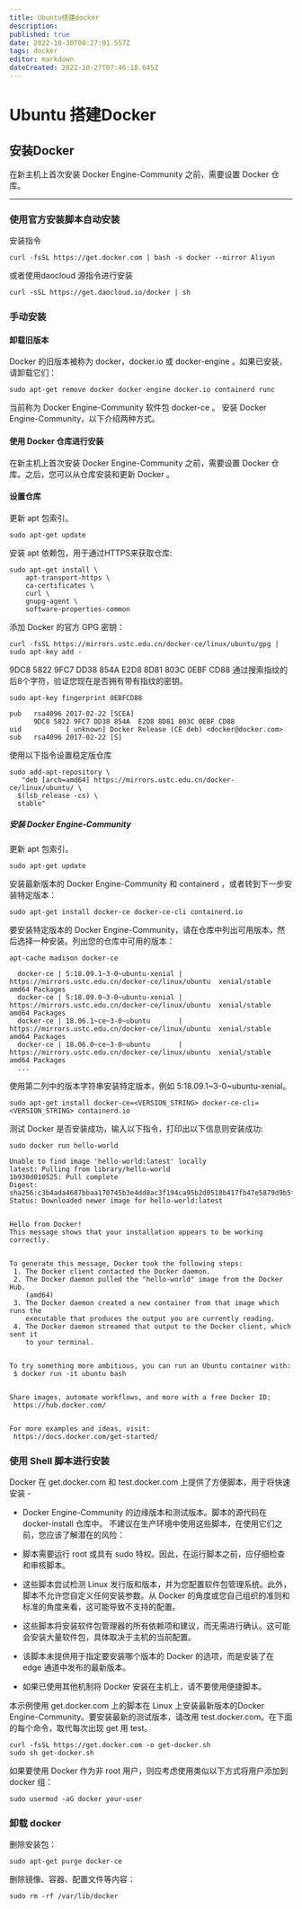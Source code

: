 ```yaml
---
title: Ubuntu搭建docker
description: 
published: true
date: 2022-10-30T00:27:01.557Z
tags: docker
editor: markdown
dateCreated: 2022-10-27T07:46:18.645Z
---
```


# Ubuntu 搭建Docker



## 安装Docker

在新主机上首次安装 Docker Engine-Community 之前，需要设置 Docker 仓库。

---

### 使用官方安装脚本自动安装


安装指令
```
curl -fsSL https://get.docker.com | bash -s docker --mirror Aliyun

```

或者使用daocloud 源指令进行安装

```
curl -sSL https://get.daocloud.io/docker | sh
```

### 手动安装

#### 卸载旧版本

Docker 的旧版本被称为 docker，docker.io 或 docker-engine 。如果已安装，请卸载它们：

```
sudo apt-get remove docker docker-engine docker.io containerd runc

```

当前称为 Docker Engine-Community 软件包 docker-ce 。
安装 Docker Engine-Community，以下介绍两种方式。

#### 使用 Docker 仓库进行安装

在新主机上首次安装 Docker Engine-Community 之前，需要设置 Docker 仓库。之后，您可以从仓库安装和更新 Docker 。

#### 设置仓库

更新 apt 包索引。
```
sudo apt-get update
```

安装 apt 依赖包，用于通过HTTPS来获取仓库:
```
sudo apt-get install \
    apt-transport-https \
    ca-certificates \
    curl \
    gnupg-agent \
    software-properties-common

```

添加 Docker 的官方 GPG 密钥：
```
curl -fsSL https://mirrors.ustc.edu.cn/docker-ce/linux/ubuntu/gpg | sudo apt-key add -
```

9DC8 5822 9FC7 DD38 854A E2D8 8D81 803C 0EBF CD88 通过搜索指纹的后8个字符，验证您现在是否拥有带有指纹的密钥。

```
sudo apt-key fingerprint 0EBFCD88
   
pub   rsa4096 2017-02-22 [SCEA]
      9DC8 5822 9FC7 DD38 854A  E2D8 8D81 803C 0EBF CD88
uid           [ unknown] Docker Release (CE deb) <docker@docker.com>
sub   rsa4096 2017-02-22 [S]
```


使用以下指令设置稳定版仓库
```
sudo add-apt-repository \
   "deb [arch=amd64] https://mirrors.ustc.edu.cn/docker-ce/linux/ubuntu/ \
  $(lsb_release -cs) \
  stable"
```

##### 安装 Docker Engine-Community

更新 apt 包索引。

```
sudo apt-get update
```

安装最新版本的 Docker Engine-Community 和 containerd ，或者转到下一步安装特定版本：
```
sudo apt-get install docker-ce docker-ce-cli containerd.io
```

要安装特定版本的 Docker Engine-Community，请在仓库中列出可用版本，然后选择一种安装。列出您的仓库中可用的版本：
```
apt-cache madison docker-ce

  docker-ce | 5:18.09.1~3-0~ubuntu-xenial | https://mirrors.ustc.edu.cn/docker-ce/linux/ubuntu  xenial/stable amd64 Packages
  docker-ce | 5:18.09.0~3-0~ubuntu-xenial | https://mirrors.ustc.edu.cn/docker-ce/linux/ubuntu  xenial/stable amd64 Packages
  docker-ce | 18.06.1~ce~3-0~ubuntu       | https://mirrors.ustc.edu.cn/docker-ce/linux/ubuntu  xenial/stable amd64 Packages
  docker-ce | 18.06.0~ce~3-0~ubuntu       | https://mirrors.ustc.edu.cn/docker-ce/linux/ubuntu  xenial/stable amd64 Packages
  ...

```

使用第二列中的版本字符串安装特定版本，例如 5:18.09.1~3-0~ubuntu-xenial。
```
sudo apt-get install docker-ce=<VERSION_STRING> docker-ce-cli=<VERSION_STRING> containerd.io

```
测试 Docker 是否安装成功，输入以下指令，打印出以下信息则安装成功:
```
sudo docker run hello-world

Unable to find image 'hello-world:latest' locally
latest: Pulling from library/hello-world
1b930d010525: Pull complete                                                                                                                                  Digest: sha256:c3b4ada4687bbaa170745b3e4dd8ac3f194ca95b2d0518b417fb47e5879d9b5f
Status: Downloaded newer image for hello-world:latest


Hello from Docker!
This message shows that your installation appears to be working correctly.


To generate this message, Docker took the following steps:
 1. The Docker client contacted the Docker daemon.
 2. The Docker daemon pulled the "hello-world" image from the Docker Hub.
    (amd64)
 3. The Docker daemon created a new container from that image which runs the
    executable that produces the output you are currently reading.
 4. The Docker daemon streamed that output to the Docker client, which sent it
    to your terminal.


To try something more ambitious, you can run an Ubuntu container with:
 $ docker run -it ubuntu bash


Share images, automate workflows, and more with a free Docker ID:
 https://hub.docker.com/


For more examples and ideas, visit:
 https://docs.docker.com/get-started/
```

### 使用 Shell 脚本进行安装

Docker 在 get.docker.com 和 test.docker.com 上提供了方便脚本，用于将快速安装 - 
- Docker Engine-Community 的边缘版本和测试版本。脚本的源代码在 docker-install 仓库中。 不建议在生产环境中使用这些脚本，在使用它们之前，您应该了解潜在的风险：

- 脚本需要运行 root 或具有 sudo 特权。因此，在运行脚本之前，应仔细检查和审核脚本。

- 这些脚本尝试检测 Linux 发行版和版本，并为您配置软件包管理系统。此外，脚本不允许您自定义任何安装参数。从 Docker 的角度或您自己组织的准则和标准的角度来看，这可能导致不支持的配置。

- 这些脚本将安装软件包管理器的所有依赖项和建议，而无需进行确认。这可能会安装大量软件包，具体取决于主机的当前配置。

- 该脚本未提供用于指定要安装哪个版本的 Docker 的选项，而是安装了在 edge 通道中发布的最新版本。

- 如果已使用其他机制将 Docker 安装在主机上，请不要使用便捷脚本。

本示例使用 get.docker.com 上的脚本在 Linux 上安装最新版本的Docker Engine-Community。要安装最新的测试版本，请改用 test.docker.com。在下面的每个命令，取代每次出现 get 用 test。
```
curl -fsSL https://get.docker.com -o get-docker.sh
sudo sh get-docker.sh
```

如果要使用 Docker 作为非 root 用户，则应考虑使用类似以下方式将用户添加到 docker 组：
```
sudo usermod -aG docker your-user
```

### 卸载 docker

删除安装包：
```
sudo apt-get purge docker-ce
```

删除镜像、容器、配置文件等内容：
```
sudo rm -rf /var/lib/docker
```



